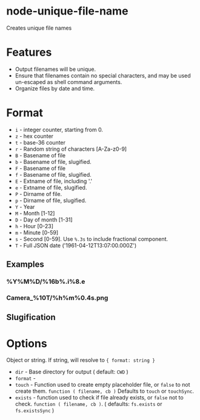 # node-unique-file-name
Creates unique file names

# Features

* Output filenames will be unique.
* Ensure that filenames contain no special characters, and may be used un-escaped as shell command arguments.
* Organize files by date and time.


# Format

* `i` - integer counter, starting from 0. 
* `z` - hex counter
* `t` - base-36 counter
* `r` - Random string of characters [A-Za-z0-9]
* `B` - Basename of file
* `b` - Basename of file, slugified. 
* `F` - Basename of file
* `f` - Basename of file, slugified. 
* `E` - Extname of file, including '.'
* `e` - Extname of file, slugified. 
* `P` - Dirname of file.
* `p` - Dirname of file, slugified.
* `Y` - Year 
* `M` - Month [1-12]
* `D` - Day of month [1-31]
* `h` - Hour [0-23]
* `m` - Minute [0-59]
* `s` - Second [0-59]. Use `%.3s` to include fractional component.
* `T` - Full JSON date ('1961-04-12T13:07:00.000Z')

## Examples

### %Y%M%D/%16b%.i%8.e

### Camera_%10T/%h%m%0.4s.png

## Slugification



# Options

Object or string. If string, will resolve to `{ format: string }`

* `dir` - Base directory for output ( default: `CWD` )
* `format` - 
* `touch` - Function used to create empty placeholder file, or `false` to not create them. `function ( filename, cb )` Defaults to `touch` or `touchSync`. 
* `exists` - function used to check if file already exists, or `false` not to check. `function ( filename, cb )`. ( defaults: `fs.exists` or `fs.existsSync` )